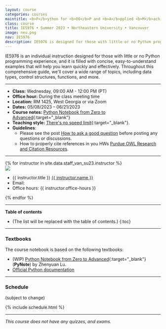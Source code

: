 ```yaml
---
layout: course
categories: courses
maintitle: <b>P</b>ython for <b>OO</b>P and <b>A</b>pplied <b>M</b>achine <b>L</b>earning
class: course
title: IE5976 • Summer 2023 • Northeastern University • Vancouver
image: neu.png
nav: IE5976
description: IE5976 is designed for those with little or no Python programming experience, and it is filled with concise, easy-to-understand examples that will help you learn quickly and effectively. Throughout this comprehensive guide, we'll cover a wide range of topics, including data types, control structures, functions, and more. 
---
```


IE5976 is an individual instruction designed for those with little or no Python programming experience, and it is filled with concise, easy-to-understand examples that will help you learn quickly and effectively. Throughout this comprehensive guide, we'll cover a wide range of topics, including data types, control structures, functions, and more. 

***


- **Class:** Wednesday, 09:00 AM - 12:00 PM (PT) 
- **Office hour:** During the class meeting time
- **Location:** RM 1425, West Georgia or via Zoom
- **Dates:** 05/08/2023 – 06/21/2023
- **Course notes:** [Python Notebook from Zero to Advanced](https://zhenyuanlu.com/python-notebook/){:target="\_blank"}
- **Teaching style:** [There's no speed limit](https://sive.rs/kimo){:target="\_blank"}.
- **Guidelines**: 
  - Please see the post [How to ask a good question](https://stackoverflow.com/help/how-to-ask) before posting any questions or discussions.
  - How to properly cite references in you HWs [Purdue OWL Research and Citation Resources](https://owl.purdue.edu/owl/research_and_citation/resources.html).

***

<!-- Staff  -->
<div class="instructors clearfix">
  {% for instructor in site.data.staff_van_su23.instructor %}
  <div class="instructor-profile-two-col">
    <a href="{{ instructor.url }}" target="_blank"><img src="{{ instructor.image | prepend: '/assets/img/' | relative_url }}" /></a>
    <ul class="instructor-info">
      <li><span>{{ instructor.title }}</span> <a href="{{ instructor.url }}" target="_blank">{{ instructor.name }}</a></li>
      <li><span>Email:</span>
        <a href="mailto:{{ instructor.email | encode_email }}" target="_blank">
        <i class="far fa-envelope" aria-hidden="true"></i>
        </a></li>
        <li><span>Office hours:</span> {{ instructor.office-hours }}</li>
    </ul>
  </div>
  {% endfor %}
</div>





***

<b>Table of contents</b>

* (The list will be replaced with the table of contents.)
{:toc}

***


### Textbooks

The course notebook is based on the following textbooks:
- (WIP) [Python Notebook from Zero to Advanced](https://zhenyuanlu.com/python-notebook/){:target="\_blank"} (**PyNote**) by Zhenyuan Lu.
- [Official Python documentation](https://docs.python.org/3/tutorial/)



***
### Schedule
(subject to change)

{% include schedule.html %}

***


*This course does not have any quizzes, and exams.*
